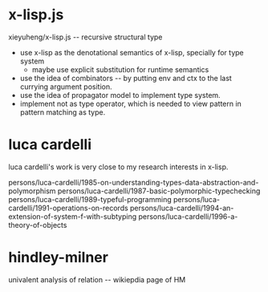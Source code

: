# x-lisp.js

xieyuheng/x-lisp.js -- recursive structural type

- use x-lisp as the denotational semantics of x-lisp, specially for type system
  - maybe use explicit substitution for runtime semantics
- use the idea of combinators -- by putting env and ctx to the last currying argument position.
- use the idea of propagator model to implement type system.
- implement not as type operator, which is needed to view pattern in pattern matching as type.

# luca cardelli

luca cardelli's work is very close to my research interests in x-lisp.

persons/luca-cardelli/1985-on-understanding-types-data-abstraction-and-polymorphism
persons/luca-cardelli/1987-basic-polymorphic-typechecking
persons/luca-cardelli/1989-typeful-programming
persons/luca-cardelli/1991-operations-on-records
persons/luca-cardelli/1994-an-extension-of-system-f-with-subtyping
persons/luca-cardelli/1996-a-theory-of-objects

# hindley-milner

univalent analysis of relation -- wikiepdia page of HM
